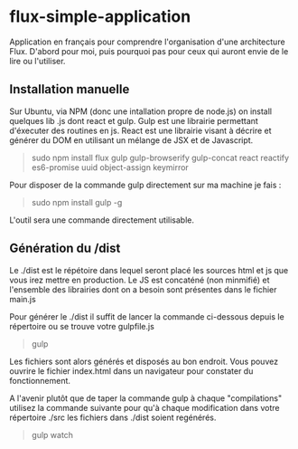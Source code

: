 # flux-simple-application

Application en français pour comprendre l'organisation d'une architecture Flux.
D'abord pour moi, puis pourquoi pas pour ceux qui auront envie de le lire ou l'utiliser.

## Installation manuelle

Sur Ubuntu, via NPM (donc une intallation propre de node.js) on install quelques lib .js dont react et gulp. Gulp est une librairie permettant d'éxecuter des routines en js.
React est une librairie visant à décrire et générer du DOM en utilisant un mélange de JSX et de Javascript.

> sudo npm install flux gulp gulp-browserify gulp-concat react reactify es6-promise uuid object-assign keymirror


Pour disposer de la commande gulp directement sur ma machine je fais :

> sudo npm install gulp -g

L'outil sera une commande directement utilisable.

## Génération du /dist

Le ./dist est le répétoire dans lequel seront placé les sources html et js que vous irez mettre en production. Le JS est concaténé (non minmifié) et l'ensemble des librairies dont on a besoin sont présentes dans le fichier main.js

Pour générer le ./dist il suffit de lancer la commande ci-dessous depuis le répertoire ou se trouve votre gulpfile.js

> gulp

Les fichiers sont alors générés et disposés au bon endroit. Vous pouvez ouvrire le fichier index.html dans un navigateur pour constater du fonctionnement.

A l'avenir plutôt que de taper la commande gulp à chaque "compilations" utilisez la commande suivante pour qu'à chaque modification dans votre répertoire ./src les fichiers dans ./dist soient regénérés.

> gulp watch
